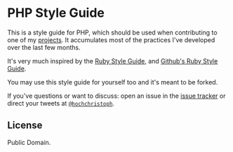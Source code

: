 # PHP Style Guide

This is a style guide for PHP, which should be used when contributing to
one of my [projects][]. It accumulates most of the practices I've
developed over the last few months.

It's very much inspired by the [Ruby Style Guide](https://github.com/bbatsov/ruby-style-guide),
and [Github's Ruby Style Guide](https://github.com/styleguide/ruby).

You may use this style guide for yourself too and it's meant to be
forked.

If you've questions or want to discuss: open an issue in the [issue
tracker](/CHH/php-styleguide/issues) or direct your tweets at
[`@hochchristoph`](http://twitter.com/hochchristoph).

[projects]: https://github.com/CHH/

## License

Public Domain.

